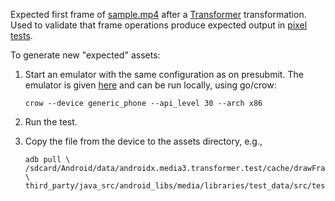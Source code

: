 Expected first frame of
[sample.mp4](https://github.com/androidx/media/blob/main/libraries/test_data/src/test/assets/media/mp4/sample.mp4)
after a
[Transformer](https://github.com/androidx/media/tree/main/libraries/transformer)
transformation. Used to validate that frame operations produce expected output
in
[pixel tests](https://github.com/androidx/media/tree/main/libraries/transformer/src/androidTest/java/androidx/media3/transformer).

<!-- copybara:strip_begin -->

To generate new "expected" assets:

1.  Start an emulator with the same configuration as on presubmit. The emulator
    is given
    [here](cs/target_device%20f:media/libraries/transformer/src/androidTest/BUILD)
    and can be run locally, using go/crow:

    ```shell
    crow --device generic_phone --api_level 30 --arch x86
    ```

2.  Run the test.

3.  Copy the file from the device to the assets directory, e.g.,

    ```shell
    adb pull \
    /sdcard/Android/data/androidx.media3.transformer.test/cache/drawFrame_rotate90_actual.png \
    third_party/java_src/android_libs/media/libraries/test_data/src/test/assets/media/bitmap/sample_mp4_first_frame/rotate90.png
    ```

    <!-- copybara:strip_end -->
